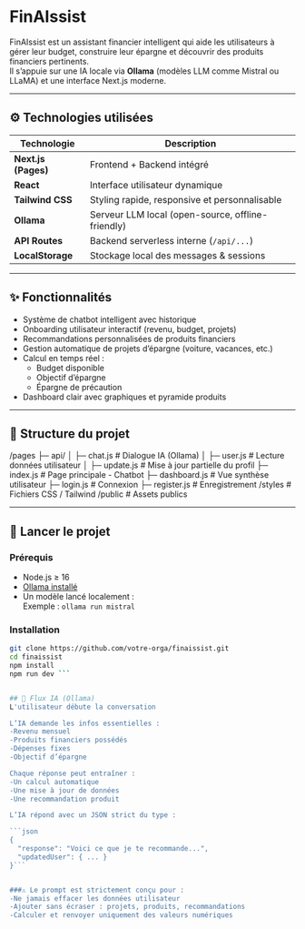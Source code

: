 # FinAIssist

FinAIssist est un assistant financier intelligent qui aide les utilisateurs à gérer leur budget, construire leur épargne et découvrir des produits financiers pertinents.  
Il s’appuie sur une IA locale via **Ollama** (modèles LLM comme Mistral ou LLaMA) et une interface Next.js moderne.

---

## ⚙️ Technologies utilisées

| Technologie       | Description                                      |
|-------------------|--------------------------------------------------|
| **Next.js (Pages)** | Frontend + Backend intégré                     |
| **React**         | Interface utilisateur dynamique                  |
| **Tailwind CSS**  | Styling rapide, responsive et personnalisable    |
| **Ollama**        | Serveur LLM local (open-source, offline-friendly)|
| **API Routes**    | Backend serverless interne (`/api/...`)          |
| **LocalStorage**  | Stockage local des messages & sessions           |

---

## ✨ Fonctionnalités

- Système de chatbot intelligent avec historique
- Onboarding utilisateur interactif (revenu, budget, projets)
- Recommandations personnalisées de produits financiers
- Gestion automatique de projets d’épargne (voiture, vacances, etc.)
- Calcul en temps réel :
  - Budget disponible
  - Objectif d’épargne
  - Épargne de précaution
- Dashboard clair avec graphiques et pyramide produits

---

## 📂 Structure du projet
/pages
├─ api/
│ ├─ chat.js # Dialogue IA (Ollama)
│ ├─ user.js # Lecture données utilisateur
│ ├─ update.js # Mise à jour partielle du profil
├─ index.js # Page principale - Chatbot
├─ dashboard.js # Vue synthèse utilisateur
├─ login.js # Connexion
├─ register.js # Enregistrement
/styles # Fichiers CSS / Tailwind
/public # Assets publics

---

## 🚀 Lancer le projet

### Prérequis

- Node.js ≥ 16
- [Ollama installé](https://ollama.com/)
- Un modèle lancé localement :  
  Exemple : `ollama run mistral`

### Installation

```bash
git clone https://github.com/votre-orga/finaissist.git
cd finaissist
npm install
npm run dev ```


## 🔁 Flux IA (Ollama)
L'utilisateur débute la conversation

L’IA demande les infos essentielles :
-Revenu mensuel
-Produits financiers possédés
-Dépenses fixes
-Objectif d’épargne

Chaque réponse peut entraîner :
-Un calcul automatique
-Une mise à jour de données
-Une recommandation produit

L’IA répond avec un JSON strict du type :

```json
{
  "response": "Voici ce que je te recommande...",
  "updatedUser": { ... }
}```


###⚠️ Le prompt est strictement conçu pour :
-Ne jamais effacer les données utilisateur
-Ajouter sans écraser : projets, produits, recommandations
-Calculer et renvoyer uniquement des valeurs numériques



